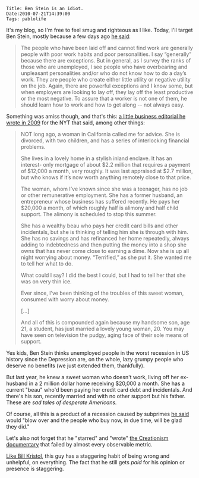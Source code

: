     Title: Ben Stein is an idiot.
    Date:2010-07-21T14:39:00
    Tags: pablolife

It's my blog, so I'm free to feel smug and righteous as I like.  Today, I'll target Ben
Stein, mostly because a  few days ago [he said][1]:

> The people who have been laid off and cannot find work are generally people
> with poor work habits and poor personalities. I say “generally” because there
> are exceptions. But in general, as I survey the ranks of those who are
> unemployed, I see people who have overbearing and unpleasant personalities
> and/or who do not know how to do a day’s work. They are people who create
> either little utility or negative utility on the job. Again, there are
> powerful exceptions and I know some, but when employers are looking to lay
> off, they lay off the least productive or the most negative. To assure that a
> worker is not one of them, he should learn how to work and how to get along --
> not always easy.

<!-- more -->

Something was amiss though, and that's this: [a little business editorial he
wrote in 2009][2] for the NYT that said, among other things:

> NOT long ago, a woman in California called me for advice. She is divorced,
> with two children, and has a series of interlocking financial problems.
>
> She lives in a lovely home in a stylish inland enclave. It has an interest-
> only mortgage of about $2.2 million that requires a payment of $12,000 a
> month, very roughly. It was last appraised at $2.7 million, but who knows if
> it’s now worth anything remotely close to that price.
>
> The woman, whom I’ve known since she was a teenager, has no job or other
> remunerative employment. She has a former husband, an entrepreneur whose
> business has suffered recently. He pays her $20,000 a month, of which roughly
> half is alimony and half child support. The alimony is scheduled to stop this
> summer.
>
> She has a wealthy beau who pays her credit card bills and other incidentals,
> but she is thinking of telling him she is through with him. She has no savings
> and has refinanced her home repeatedly, always adding to indebtedness and then
> putting the money into a shop she owns that has never come close to earning a
> dime. Now she is up all night worrying about money. “Terrified,” as she put
> it. She wanted me to tell her what to do.
>
> What could I say? I did the best I could, but I had to tell her that she was
> on very thin ice.
>
> Ever since, I’ve been thinking of the troubles of this sweet woman, consumed
> with worry about money.
>
> \[...\]
>
> And all of this is compounded again because my handsome son, age 21, a
> student, has just married a lovely young woman, 20. You may have seen on
> television the pudgy, aging face of their sole means of support.

Yes kids, Ben Stein thinks unemployed people in the worst recession in US
history since the Depression are, on the whole, lazy grumpy people who deserve
no benefits (we just extended them, thankfully).

But last year, he knew a sweet woman who doesn't work, living off her ex-
husband in a 2 million dollar home receiving $20,000 a month. She has a
current "beau" who'd been paying her credit card debt and incidentals. And
there's his son, recently married and with no other support but his father.
These are _sad tales of desperate Americans._

Of course, all this is a product of a recession caused by subprimes [he
said][3] would "blow over and the people who buy now, in due time, will be
glad they did."

Let's also not forget that he "starred" and "wrote" [the Creationism
documentary][4] that failed by almost every observable metric.

[Like Bill Kristol][5], this guy has a staggering habit of being wrong and
unhelpful, on everything. The fact that he still gets _paid_ for his opinion
or presence is staggering.


   [1]: http://spectator.org/archives/2010/07/19/the-end-of-wishful-thinking
   [2]: http://www.nytimes.com/2009/01/25/business/25every.html
   [3]: http://en.wikipedia.org/wiki/Ben_Stein#Financial_advice_prior_to_2008_stock_market_crash
   [4]: http://en.wikipedia.org/wiki/Expelled:_No_Intelligence_Allowed
   [5]: http://glenngreenwald.blogspot.com/2007/01/bill-kristol-pundit-superstar.html
